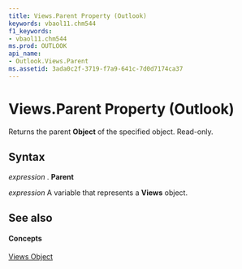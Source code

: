 ```yaml
---
title: Views.Parent Property (Outlook)
keywords: vbaol11.chm544
f1_keywords:
- vbaol11.chm544
ms.prod: OUTLOOK
api_name:
- Outlook.Views.Parent
ms.assetid: 3ada0c2f-3719-f7a9-641c-7d0d7174ca37
---
```



# Views.Parent Property (Outlook)

Returns the parent  **Object** of the specified object. Read-only.


## Syntax

 _expression_ . **Parent**

 _expression_ A variable that represents a **Views** object.


## See also


#### Concepts


[Views Object](views-object-outlook.md)

